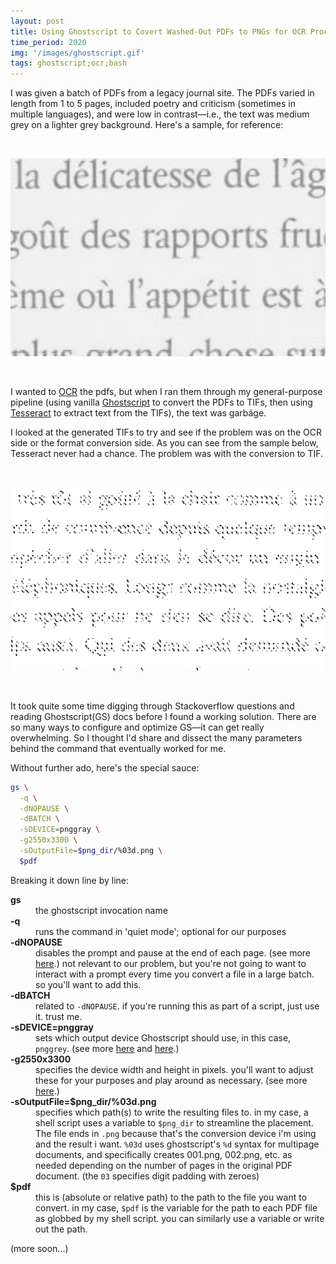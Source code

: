 ```yaml
---
layout: post
title: Using Ghostscript to Covert Washed-Out PDFs to PNGs for OCR Processing
time_period: 2020
img: '/images/ghostscript.gif'
tags: ghostscript;ocr;bash
---
```


I was given a batch of PDFs from a legacy journal site. The PDFs varied in length from 1 to 5 pages, included poetry and criticism (sometimes in multiple languages), and were low in contrast—i.e., the text was medium grey on a lighter grey background. Here's a sample, for reference:

<br>

![excerpt for greyscale reference](/images/sample-greyscale.png)

<br>

I wanted to [OCR](https://tedium.co/2017/03/22/ocr-typography-optical-character-recognition-history/) the pdfs, but when I ran them through my general-purpose pipeline (using vanilla [Ghostscript](https://www.ghostscript.com/) to convert the PDFs to TIFs, then using [Tesseract](https://opensource.google/projects/tesseract) to extract text from the TIFs), the text was garbáge.

I looked at the generated TIFs to try and see if the problem was on the OCR side or the format conversion side. As you can see from the sample below, Tesseract never had a chance. The problem was with the conversion to TIF.

<br>

![excerpt for greyscale reference](/images/bad-conversion.png)

<br>

It took quite some time digging through Stackoverflow questions and reading Ghostscript(GS) docs before I found a working solution. There are so many ways to configure and optimize GS—it can get really overwhelming. So I thought I'd share and dissect the many parameters behind the command that eventually worked for me.

Without further ado, here's the special sauce:

```sh
gs \
  -q \
  -dNOPAUSE \
  -dBATCH \
  -sDEVICE=pnggray \
  -g2550x3300 \
  -sOutputFile=$png_dir/%03d.png \
  $pdf
```

Breaking it down line by line:

<dl>
  <dt><b>gs</b></dt>
  <dd>the ghostscript invocation name</dd>

  <dt><b>-q</b></dt>
  <dd>runs the command in 'quiet mode'; optional for our purposes</dd>

  <dt><b>-dNOPAUSE</b></dt>
  <dd>disables the prompt and pause at the end of each page. (see more <a href="https://www.ghostscript.com/doc/current/Use.htm#Interaction_related_parameters">here</a>.)  
  not relevant to our problem, but you're not going to want to interact with a prompt every time you convert a file in a large batch. so you'll want to add this.</dd>

  <dt><b>-dBATCH</b></dt>
  <dd>related to <code>-dNOPAUSE</code>. if you're running this as part of a script, just use it. trust me.</dd>

  <dt><b>-sDEVICE=pnggray</b></dt>
  <dd>sets which output device Ghostscript should use, in this case, <code>pnggrey</code>. (see more <a href="https://www.ghostscript.com/doc/current/Use.htm#Output_device">here</a> and <a href="https://www.ghostscript.com/doc/current/Devices.htm#PNG">here</a>.)</dd>

  <dt><b>-g2550x3300</b></dt>
  <dd>specifies the device width and height in pixels. you'll want to adjust these for your purposes and play around as necessary. (see more <a href="https://www.ghostscript.com/doc/current/Use.htm#Parameters">here</a>.)</dd>

  <dt><b>-sOutputFile=$png_dir/%03d.png</b></dt>
  <dd>specifies which path(s) to write the resulting files to. in my case, a shell script uses a variable to <code>$png_dir</code> to streamline the placement. The file ends in <code>.png</code> because that's the conversion device i'm using and the result i want. <code>%03d</code> uses ghostscript's <code>%d</code> syntax for multipage documents, and specifically creates 001.png, 002.png, etc. as needed depending on the number of pages in the original PDF document. (the <code>03</code> specifies digit padding with zeroes)</dd>

  <dt><b>$pdf</b></dt>
  <dd>this is (absolute or relative path) to the path to the file you want to convert. in my case, <code>$pdf</code> is the variable for the path to each PDF file as globbed by my shell script. you can similarly use a variable or write out the path.</dd>
</dl>


(more soon...)
